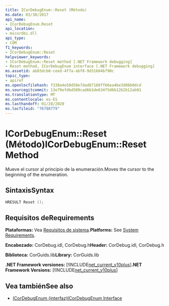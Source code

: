 ```yaml
---
title: ICorDebugEnum::Reset (Método)
ms.date: 03/30/2017
api_name:
- ICorDebugEnum.Reset
api_location:
- mscordbi.dll
api_type:
- COM
f1_keywords:
- ICorDebugEnum::Reset
helpviewer_keywords:
- ICorDebugEnum::Reset method [.NET Framework debugging]
- Reset method, ICorDebugEnum interface [.NET Framework debugging]
ms.assetid: ab03dcb8-ceed-4f7a-abf8-9d31604bf90c
topic_type:
- apiref
ms.openlocfilehash: f338a4e50d50e7dad67160ff66ea4be3d08b0dcd
ms.sourcegitcommit: 13e79efdbd589cad6b1de634f5d6b1262b12ab01
ms.translationtype: MT
ms.contentlocale: es-ES
ms.lasthandoff: 01/28/2020
ms.locfileid: "76788779"
---
```

# <a name="icordebugenumreset-method"></a><span data-ttu-id="5d5c8-102">ICorDebugEnum::Reset (Método)</span><span class="sxs-lookup"><span data-stu-id="5d5c8-102">ICorDebugEnum::Reset Method</span></span>
<span data-ttu-id="5d5c8-103">Mueve el cursor al principio de la enumeración.</span><span class="sxs-lookup"><span data-stu-id="5d5c8-103">Moves the cursor to the beginning of the enumeration.</span></span>  
  
## <a name="syntax"></a><span data-ttu-id="5d5c8-104">Sintaxis</span><span class="sxs-lookup"><span data-stu-id="5d5c8-104">Syntax</span></span>  
  
```cpp  
HRESULT Reset ();  
```  
  
## <a name="requirements"></a><span data-ttu-id="5d5c8-105">Requisitos de</span><span class="sxs-lookup"><span data-stu-id="5d5c8-105">Requirements</span></span>  
 <span data-ttu-id="5d5c8-106">**Plataformas:** Vea [Requisitos de sistema](../../../../docs/framework/get-started/system-requirements.md).</span><span class="sxs-lookup"><span data-stu-id="5d5c8-106">**Platforms:** See [System Requirements](../../../../docs/framework/get-started/system-requirements.md).</span></span>  
  
 <span data-ttu-id="5d5c8-107">**Encabezado:** CorDebug.idl, CorDebug.h</span><span class="sxs-lookup"><span data-stu-id="5d5c8-107">**Header:** CorDebug.idl, CorDebug.h</span></span>  
  
 <span data-ttu-id="5d5c8-108">**Biblioteca:** CorGuids.lib</span><span class="sxs-lookup"><span data-stu-id="5d5c8-108">**Library:** CorGuids.lib</span></span>  
  
 <span data-ttu-id="5d5c8-109">**.NET Framework versiones:** [!INCLUDE[net_current_v10plus](../../../../includes/net-current-v10plus-md.md)]</span><span class="sxs-lookup"><span data-stu-id="5d5c8-109">**.NET Framework Versions:** [!INCLUDE[net_current_v10plus](../../../../includes/net-current-v10plus-md.md)]</span></span>  
  
## <a name="see-also"></a><span data-ttu-id="5d5c8-110">Vea también</span><span class="sxs-lookup"><span data-stu-id="5d5c8-110">See also</span></span>

- [<span data-ttu-id="5d5c8-111">ICorDebugEnum (interfaz)</span><span class="sxs-lookup"><span data-stu-id="5d5c8-111">ICorDebugEnum Interface</span></span>](icordebugenum-interface1.md)
